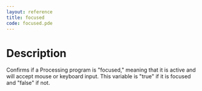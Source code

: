 ```yaml
---
layout: reference
title: focused
code: focused.pde
---
```


# Description

Confirms if a Processing program is "focused," meaning that it is active and will accept mouse or keyboard input. This variable is "true" if it is focused and "false" if not.

